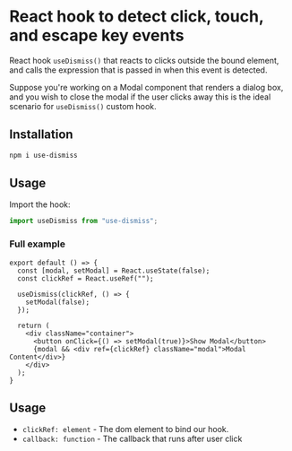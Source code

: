 # React hook to detect click, touch, and escape key events 

React hook `useDismiss()` that reacts to clicks outside the bound element, and calls the expression that is passed in when this event is detected.

Suppose you're working on a Modal component that renders a dialog box, and you wish to close the modal if the user clicks away this is the ideal scenario for `useDismiss()` custom hook.

## Installation

```sh
npm i use-dismiss
```

## Usage

Import the hook:

```javascript
import useDismiss from "use-dismiss";
```

### Full example

```
export default () => {
  const [modal, setModal] = React.useState(false);
  const clickRef = React.useRef("");

  useDismiss(clickRef, () => {
    setModal(false);
  });

  return (
    <div className="container">
      <button onClick={() => setModal(true)}>Show Modal</button>
      {modal && <div ref={clickRef} className="modal">Modal Content</div>}
    </div>
  );
}

```

## Usage

- `clickRef: element` - The dom element to bind our hook.
- `callback: function` - The callback that runs after user click
